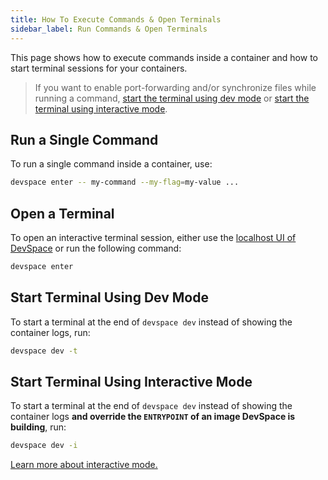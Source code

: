 ```yaml
---
title: How To Execute Commands & Open Terminals
sidebar_label: Run Commands & Open Terminals
---
```


This page shows how to execute commands inside a container and how to start terminal sessions for your containers.

> If you want to enable port-forwarding and/or synchronize files while running a command, [start the terminal using dev mode](#start-terminal-using-dev-mode) or [start the terminal using interactive mode](#start-terminal-using-interactive-mode).

## Run a Single Command
To run a single command inside a container, use:
```bash
devspace enter -- my-command --my-flag=my-value ...
```

## Open a Terminal
To open an interactive terminal session, either use the [localhost UI of DevSpace](../../cli/guides/localhost-ui#start-terminals) or run the following command:
```bash
devspace enter
```

## Start Terminal Using Dev Mode
To start a terminal at the end of `devspace dev` instead of showing the container logs, run:
```bash
devspace dev -t
```

## Start Terminal Using Interactive Mode
To start a terminal at the end of `devspace dev` instead of showing the container logs **and override the `ENTRYPOINT` of an image DevSpace is building**, run:
```bash
devspace dev -i
```
[Learn more about interactive mode.](../../cli/development/configuration/interactive-mode)
